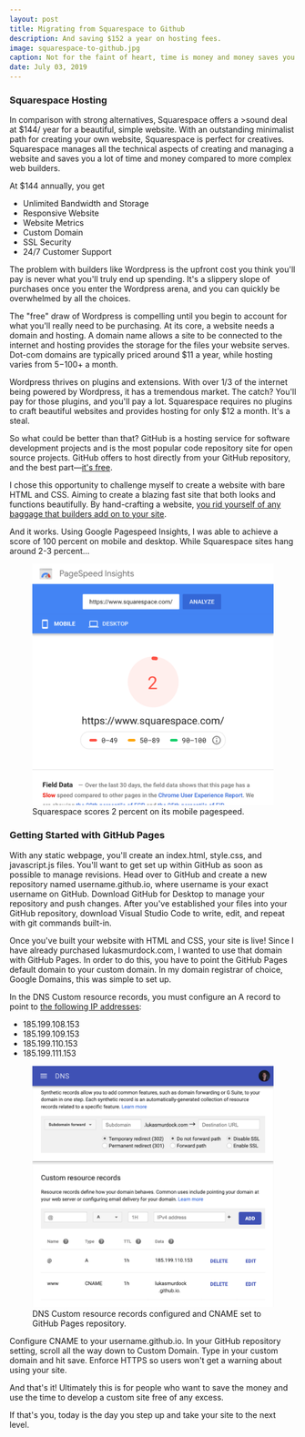 ```yaml
---
layout: post
title: Migrating from Squarespace to Github
description: And saving $152 a year on hosting fees.
image: squarespace-to-github.jpg
caption: Not for the faint of heart, time is money and money saves you time.
date: July 03, 2019
---
```


### Squarespace Hosting
In comparison with strong alternatives, Squarespace offers a >sound deal at $144/ year for a beautiful, simple website. With an outstanding minimalist path for creating your own website, Squarespace is perfect for creatives. Squarespace manages all the technical aspects of creating and managing a website and saves you a lot of time and money compared to more complex web builders.

At $144 annually, you get

- Unlimited Bandwidth and Storage
- Responsive Website
- Website Metrics
- Custom Domain
- SSL Security
- 24/7 Customer Support

The problem with builders like Wordpress is the upfront cost you think you'll pay is never what you'll truly end up spending. It's a slippery slope of purchases once you enter the Wordpress arena, and you can quickly be overwhelmed by all the choices.

The "free" draw of Wordpress is compelling until you begin to account for what you'll really need to be purchasing. At its core, a website needs a domain and hosting. A domain name allows a site to be connected to the internet and hosting provides the storage for the files your website serves. Dot-com domains are typically priced around $11 a year, while hosting varies from $5-$100+ a month.

Wordpress thrives on plugins and extensions. With over 1/3 of the internet being powered by Wordpress, it has a tremendous market. The catch? You'll pay for those plugins, and you'll pay a lot. Squarespace requires no plugins to craft beautiful websites and provides hosting for only $12 a month. It's a steal.

So what could be better than that? GitHub is a hosting service for software development projects and is the most popular code repository site for open source projects. GitHub offers to host directly from your GitHub repository, and the best part—[it's free](https://pages.github.com/).

I chose this opportunity to challenge myself to create a website with bare HTML and CSS. Aiming to create a blazing fast site that both looks and functions beautifully. By hand-crafting a website, [you rid yourself of any baggage that builders add on to your site](https://www.webdesignerdepot.com/2016/05/9-reasons-hand-coding-always-beats-site-builders/).

And it works. Using Google Pagespeed Insights, I was able to achieve a score of 100 percent on mobile and desktop. While Squarespace sites hang around 2-3 percent...

<figure class="blog-figure image component image-big image-fullbleed body-copy-wide">
<img class="picture-image" src="/images/posts/squarespace-google-pagespeed-insights.png" alt="squarespace-google-pagespeed-insights">
<figcaption class="image-text">Squarespace scores 2 percent on its mobile pagespeed.</figcaption>
</figure>

### Getting Started with GitHub Pages
With any static webpage, you'll create an index.html, style.css, and javascript.js files. You'll want to get set up within GitHub as soon as possible to manage revisions. Head over to GitHub and create a new repository named username.github.io, where username is your exact username on GitHub. Download GitHub for Desktop to manage your repository and push changes. After you've established your files into your GitHub repository, download Visual Studio Code to write, edit, and repeat with git commands built-in.

Once you've built your website with HTML and CSS, your site is live! Since I have already purchased lukasmurdock.com, I wanted to use that domain with GitHub Pages. In order to do this, you have to point the GitHub Pages default domain to your custom domain. In my domain registrar of choice, Google Domains, this was simple to set up.

In the DNS Custom resource records, you must configure an A record to point to [the following IP addresses](https://help.github.com/en/articles/troubleshooting-custom-domains):

- 185.199.108.153
- 185.199.109.153
- 185.199.110.153
- 185.199.111.153

<figure class="blog-figure image component image-big image-fullbleed body-copy-wide">
<img class="picture-image" src="/images/posts/dns-custom-records.png" alt="dns-custom-records">
<figcaption class="image-text">DNS Custom resource records configured and CNAME set to GitHub Pages repository.</figcaption>
</figure>

Configure CNAME to your username.github.io. In your GitHub repository setting, scroll all the way down to Custom Domain. Type in your custom domain and hit save. Enforce HTTPS so users won't get a warning about using your site.

And that's it! Ultimately this is for people who want to save the money and use the time to develop a custom site free of any excess.

If that's you, today is the day you step up and take your site to the next level.
